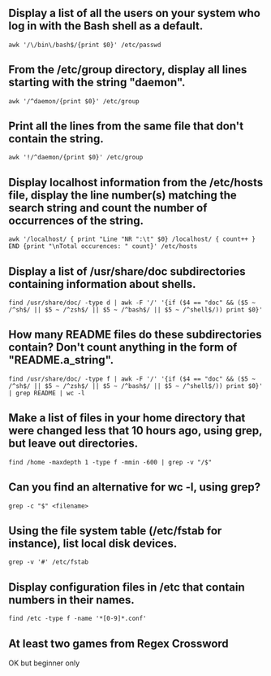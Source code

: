 ## Display a list of all the users on your system who log in with the Bash shell as a default.

```
awk '/\/bin\/bash$/{print $0}' /etc/passwd
```

## From the /etc/group directory, display all lines starting with the string "daemon".

```
awk '/^daemon/{print $0}' /etc/group
```

## Print all the lines from the same file that don't contain the string.

```
awk '!/^daemon/{print $0}' /etc/group
```

## Display localhost information from the /etc/hosts file, display the line number(s) matching the search string and count the number of occurrences of the string.

```
awk '/localhost/ { print "Line "NR ":\t" $0} /localhost/ { count++ } END {print "\nTotal occurences: " count}' /etc/hosts
```

## Display a list of /usr/share/doc subdirectories containing information about shells.

```
find /usr/share/doc/ -type d | awk -F '/' '{if ($4 == "doc" && ($5 ~ /^sh$/ || $5 ~ /^zsh$/ || $5 ~ /^bash$/ || $5 ~ /^shell$/)) print $0}'
```

## How many README files do these subdirectories contain? Don't count anything in the form of "README.a_string".

```
find /usr/share/doc/ -type f | awk -F '/' '{if ($4 == "doc" && ($5 ~ /^sh$/ || $5 ~ /^zsh$/ || $5 ~ /^bash$/ || $5 ~ /^shell$/)) print $0}' | grep README | wc -l

```

## Make a list of files in your home directory that were changed less that 10 hours ago, using grep, but leave out directories.

```
find /home -maxdepth 1 -type f -mmin -600 | grep -v "/$"
```

## Can you find an alternative for wc -l, using grep?

```
grep -c "$" <filename>
```

## Using the file system table (/etc/fstab for instance), list local disk devices.

```
grep -v '#' /etc/fstab
```

## Display configuration files in /etc that contain numbers in their names.

```
find /etc -type f -name '*[0-9]*.conf'
```

## At least two games from Regex Crossword 

OK but beginner only